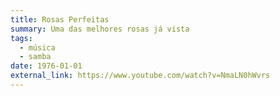 ```yaml
---
title: Rosas Perfeitas
summary: Uma das melhores rosas já vista
tags:
  - música
  - samba
date: 1976-01-01
external_link: https://www.youtube.com/watch?v=NmaLN0hWvrs
---
```

